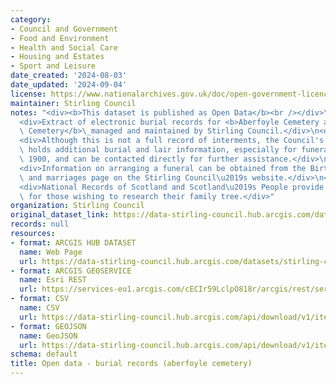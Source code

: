 ```yaml
---
category:
- Council and Government
- Food and Environment
- Health and Social Care
- Housing and Estates
- Sport and Leisure
date_created: '2024-08-03'
date_updated: '2024-09-04'
license: https://www.nationalarchives.gov.uk/doc/open-government-licence/version/3/
maintainer: Stirling Council
notes: "<div><b>This dataset is published as Open Data</b><br /></div>\n<div><br /></div>\n\
  <div>Extract of electronic burial records for <b>Aberfoyle Cemetery and Old Parish\
  \ Cemetery</b>\_managed and maintained by Stirling Council.</div>\n<div><br /></div>\n\
  <div>Although this is not a full record of interments, the Council's Archives Service\
  \ holds additional burial and lair information, especially for funerals prior to\
  \ 1900, and can be contacted directly for further assistance.</div>\n<div><br /></div>\n\
  <div>Information on arranging a funeral can be obtained from the Births, deaths\
  \ and marriages page on the Stirling Council\u2019s website.</div>\n<div><br /></div>\n\
  <div>National Records of Scotland and Scotland\u2019s People provide useful information\
  \ for those wishing to research their family tree.</div>"
organization: Stirling Council
original_dataset_link: https://data-stirling-council.hub.arcgis.com/datasets/stirling-council::open-data-burial-records-aberfoyle-cemetery
records: null
resources:
- format: ARCGIS HUB DATASET
  name: Web Page
  url: https://data-stirling-council.hub.arcgis.com/datasets/stirling-council::open-data-burial-records-aberfoyle-cemetery
- format: ARCGIS GEOSERVICE
  name: Esri REST
  url: https://services-eu1.arcgis.com/cECIr59LclpO818r/arcgis/rest/services/open_data_burial_records_aberfoyle/FeatureServer/0
- format: CSV
  name: CSV
  url: https://data-stirling-council.hub.arcgis.com/api/download/v1/items/ceb34c9f68844d86ae15484ce850af50/csv?layers=0
- format: GEOJSON
  name: GeoJSON
  url: https://data-stirling-council.hub.arcgis.com/api/download/v1/items/ceb34c9f68844d86ae15484ce850af50/geojson?layers=0
schema: default
title: Open data - burial records (aberfoyle cemetery)
---
```

